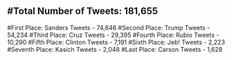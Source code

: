 #Total Number of Tweets: 181,655 
---
#First Place: Sanders Tweets - 74,646
#Second Place: Trump Tweets - 54,234
#Third Place: Cruz Tweets - 29,395
#Fourth Place: Rubio Tweets - 10,290
#Fifth Place: Clinton Tweets - 7,191
#Sixth Place: Jeb! Tweets - 2,223
#Seventh Place: Kasich Tweets - 2,048
#Last Place: Carson Tweets - 1,628
